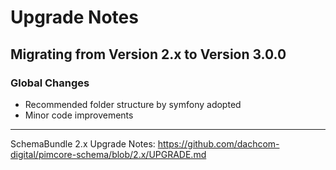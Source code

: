 # Upgrade Notes

## Migrating from Version 2.x to Version 3.0.0

### Global Changes
- Recommended folder structure by symfony adopted
- Minor code improvements

***

SchemaBundle 2.x Upgrade Notes: https://github.com/dachcom-digital/pimcore-schema/blob/2.x/UPGRADE.md
